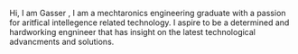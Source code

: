 Hi, I am Gasser ,
I am a mechtaronics engineering  graduate with a passion for aritfical intellegence related technology.
I aspire to be a determined and hardworking engnineer that has insight on the latest technological advancments and solutions.
